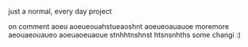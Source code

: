 just a normal, every day project


on comment
aoeu
aoeueouahstueaoshnt
aoeueoauauoe
moremore
aeouaeouaueo
aoeuaoeuaoue
stnhhtnshnst
htsnsnhths
some changi
:)
